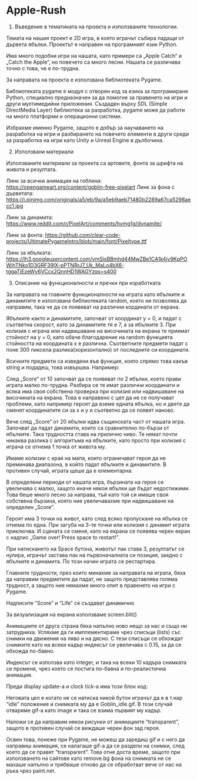 # Apple-Rush
1. Въведение в тематиката на проекта и използваните технологии.

Темата на нашия проект е 2D игра, в която играчът събира падащи от дървета ябълки. Проектът е направен на програмният език Python. 

Има много подобни игри на нашата, като примери са „Apple Catch“ и „Catch the Apple“, но повечето са много лесни. Нашата се различава точно с това, че е по-трудна.

За направата на проекта е използвана библиотеката Pygame.

Библиотеката pygame е модул с отворен код за езика за програмиране Python, специално предназначен за да помогне за правенето на игри и други мултимедийни приложения. Създаден върху SDL (Simple DirectMedia Layer) библиотека за разработка, pygame може да работи на много платформи и операционни системи.

Избрахме именно Pygame, защото е добър за научаването на разработка на игри и разбирането на повечето елементи в други среди за разработка на игри като Unity и Unreal Engine в дълбочина.


2. Използвани материали

Използваните материали за проекта са артовете, фонта за шрифта на живота и резултата.

Линк за всички анимации на гоблина: https://opengameart.org/content/goblin-free-pixelart
Линк за фона с дърветата: https://i.pinimg.com/originals/a5/eb/9a/a5eb9aeb71480b2289a67ca5298aecc1.jpg

Линк за динамита:
https://www.reddit.com/r/PixelArt/comments/hvmg1g/dynamite/

Линк за фонта: https://github.com/clear-code-projects/UltimatePygameIntro/blob/main/font/Pixeltype.ttf

Линк за ябълката:
https://lh3.googleusercontent.com/vmSisBBmhd44MwZBe1CA1k4iv9KpPOWihTNko1D3GRF39lX-pPTNRrJ7_Uk_MaLo4bX6-tggaTjEzeWy6VCcx2QnnHD1WAGYzqs=s400


3. Описание на функционалности и пречки при изработката

За направата на главните функционалности на играта като ябълките и динамитите е използвана библиотеката random, която ни позволява да направим, така че да се появяват на различни кординати от екрана.


 Ябълките както и динамитите, започват от координат y = 0, и падат с съответна скорост, като за динамитите тя е 7, а за ябълките 3. При колизия с играча или надвишаване на височината на екрана те приемат стойност на y = 0, като обаче благодарение на random функцията стойността на координата x е различна. Съответните предмети падат с поне 300 пиксела разлика(хоризонтално) от последните си координати.


Всичките предмети са изведени във функция, която спрямо това какъв string и подадеш, това извършва. Например:


След „Score“ от 10 започват да се появяват по 2 ябълки, което прави играта малко по-трудна. Разбира се те имат различни координати и всяка има своя собствена проверка при колизия или надвишаване на височината на екрана. Това е направено с цел да не се получават проблеми, като например героят да вземе едната ябълка, но и двете да сменят координатите си за x и y и съответно да се появят наново.


Вече след „Score“ от 20 ябълки идва същинската част от нашата игра. Започват да падат динамити, които са сравнително по-бързи от ябълките. Така трудността става на прилично ниво. Те нямат почти никаква разлика с алгоритъма на ябълките, като просто при колизия с играча се отнема 1 точка от живота му.


Имаме колизии с края на мапа, които ограничават героя да не преминава диапазона, в който падат ябълките и динамитите. В противен случай, играта щеше да е елементарна.


В определени периоди от нашата игра, бързината на героя се увеличава с малко, защото иначе някои ябълки ще бъдат недостижими. Това беше много лесно за направа, тъй като той си имаше своя собствена бързина, която ние увеличавахме при надвишаване на определен „Score”.

Героят има 3 точки на живот, като след всяко пропускане на ябълка се отнема по една. При загуба на 3-те точки или колизия с динамит играта приключва.  И сцената се сменя, като на екрана се появява черен екран с надпис „Game over! Press space to restart!”.


При натискането на Space бутона, животът пак става 3, резултатът се нулира, играчът застава пак на първоначалната си позиция, заедно с ябълките и динамита. По този начин играта се рестартира.


Главните трудности, през които минахме за направата на играта, бяха да направим предметите да падат, не защото представлява голяма трудност, а защото ние нямахме много опит в правенето на игри с Pygame. 

Надписите “Score” и “Life” се създават динамично


За визуализация на екрана използваме screen.blit()


Анимациите от друга страна бяха напълно ново нещо за нас и също ни затрудниха. Успяхме да ги имплементираме чрез списъци (lists) със снимки на движения на ляво и на дясно. С тези списъци се обхождат снимките като на всеки кадър индексът се увеличава с 0.15, за да се обхожда по-бавно.


Индексът се използва като integer, и така на всеки 10 кадъра снимката се променя, чрез което се постига по-бавна и по-реалистична анимация.

Преди display update-а и clock tick-а има този блок код:

Неговата цел е когато не се натиска никой бутон играчът да е в т.нар “idle” положение и снимката му да е Goblin_idle.gif. В този случай отваряме gif-а като image и така се взима първият му кадър.

Наложи се да направим някои рисунки от анимациите “transparent”, защото в противен случай се виждаше черен фон зад героя.

Освен това, понеже при Pygame, не можеш да заредиш gif и с него да направиш анимация, се налагаше gif-а да се раздели на снимки, след което да се правят “transparent”. Това отне доста време, защото при използването на сайтове като remove.bg фона на снимката не се махаше напълно и трябваше отново да се обработват вече от нас на ръка чрез paint.net.

